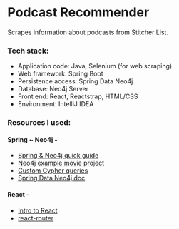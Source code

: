 # Podcast Recommender
Scrapes information about podcasts from Stitcher List.

### Tech stack:
* Application code: Java, Selenium (for web scraping)
* Web framework: Spring Boot
* Persistence access: Spring Data Neo4j
* Database: Neo4j Server
* Front end: React, Reactstrap, HTML/CSS
* Environment: IntelliJ IDEA

### Resources I used:
#### Spring ~ Neo4j -
* [Spring & Neo4j quick guide](https://spring.io/guides/gs/accessing-data-neo4j/)
* [Neo4j example movie project](https://github.com/neo4j-examples/movies-java-spring-data-neo4j)
* [Custom Cypher queries](https://graphaware.com/neo4j/2016/04/06/mapping-query-entities-sdn.html)
* [Spring Data Neo4j doc](https://docs.spring.io/spring-data/neo4j/docs/current/reference/html/)

#### React -
* [Intro to React](https://reactjs.org/tutorial/tutorial.html)
* [react-router](https://reacttraining.com/react-router/web/guides/quick-start)